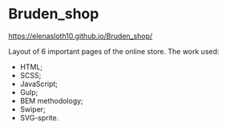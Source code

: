 # Bruden_shop
https://elenasloth10.github.io/Bruden_shop/


Layout of 6 important pages of the online store.
The work used:
- HTML;
- SCSS;
- JavaScript;
- Gulp;
- BEM methodology;
- Swiper;
- SVG-sprite.
